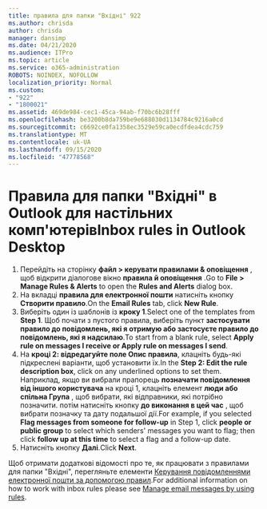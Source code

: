 ```yaml
---
title: правила для папки "Вхідні" 922
ms.author: chrisda
author: chrisda
manager: dansimp
ms.date: 04/21/2020
ms.audience: ITPro
ms.topic: article
ms.service: o365-administration
ROBOTS: NOINDEX, NOFOLLOW
localization_priority: Normal
ms.custom:
- "922"
- "1800021"
ms.assetid: 469de984-cec1-45ca-94ab-f70bc6b28fff
ms.openlocfilehash: be3200b8da759be9e688030d1134784c9216a0cd
ms.sourcegitcommit: c6692ce0fa1358ec3529e59ca0ecdfdea4cdc759
ms.translationtype: MT
ms.contentlocale: uk-UA
ms.lasthandoff: 09/15/2020
ms.locfileid: "47778568"
---
```

# <a name="inbox-rules-in-outlook-desktop"></a><span data-ttu-id="78445-102">Правила для папки "Вхідні" в Outlook для настільних комп'ютерів</span><span class="sxs-lookup"><span data-stu-id="78445-102">Inbox rules in Outlook Desktop</span></span>

1. <span data-ttu-id="78445-103">Перейдіть на сторінку **файл > керувати правилами & оповіщення** , щоб відкрити діалогове вікно **правила й оповіщення** .</span><span class="sxs-lookup"><span data-stu-id="78445-103">Go to **File > Manage Rules & Alerts** to open the **Rules and Alerts** dialog box.</span></span>
2. <span data-ttu-id="78445-104">На вкладці **правила для електронної пошти** натисніть кнопку **Створити правило**.</span><span class="sxs-lookup"><span data-stu-id="78445-104">On the **Email Rules** tab, click **New Rule**.</span></span>
3. <span data-ttu-id="78445-105">Виберіть один із шаблонів із **кроку 1**.</span><span class="sxs-lookup"><span data-stu-id="78445-105">Select one of the templates from **Step 1**.</span></span> <span data-ttu-id="78445-106">Щоб почати з пустого правила, виберіть пункт **застосувати правило до повідомлень, які я отримую або застосуєте правило до повідомлень, які я надсилаю**.</span><span class="sxs-lookup"><span data-stu-id="78445-106">To start from a blank rule, select **Apply rule on messages I receive or Apply rule on messages I send**.</span></span>
4. <span data-ttu-id="78445-107">На **кроці 2: відредагуйте поле Опис правила**, клацніть будь-які підкреслені варіанти, щоб установити їх.</span><span class="sxs-lookup"><span data-stu-id="78445-107">In the **Step 2: Edit the rule description box**, click on any underlined options to set them.</span></span> <span data-ttu-id="78445-108">Наприклад, якщо ви вибрали прапорець **позначати повідомлення від іншого користувача** на кроці 1, клацніть елемент **люди або спільна Група** , щоб вибрати, які відправники, які потрібно позначити. потім натисніть кнопку **до виконання в цей час** , щоб вибрати позначку та дату подальшої дії.</span><span class="sxs-lookup"><span data-stu-id="78445-108">For example, if you selected **Flag messages from someone for follow-up** in Step 1, click **people or public group** to select which senders' messages you want to flag; then click **follow up at this time** to select a flag and a follow-up date.</span></span>
5. <span data-ttu-id="78445-109">Натисніть кнопку **Далі**.</span><span class="sxs-lookup"><span data-stu-id="78445-109">Click **Next**.</span></span>

<span data-ttu-id="78445-110">Щоб отримати додаткові відомості про те, як працювати з правилами для папки "Вхідні", перегляньте елементи [Керування повідомленнями електронної пошти за допомогою правил](https://support.office.com/article/manage-email-messages-by-using-rules-c24f5dea-9465-4df4-ad17-a50704d66c59).</span><span class="sxs-lookup"><span data-stu-id="78445-110">For additional information on how to work with inbox rules please see [Manage email messages by using rules](https://support.office.com/article/manage-email-messages-by-using-rules-c24f5dea-9465-4df4-ad17-a50704d66c59).</span></span>
